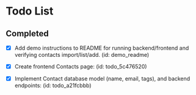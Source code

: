 # Todo List

## Completed

- [x] Add demo instructions to README for running backend/frontend and verifying contacts import/list/add. (id: demo_readme)
- [x] Create frontend Contacts page: (id: todo_5c476520)
- [x] Implement Contact database model (name, email, tags), and backend endpoints: (id: todo_a21fcbbb)

